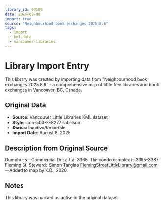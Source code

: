 ```yaml
---
library_id: 00189
date: 2024-08-08
import: true
source: "Neighbourhood book exchanges 2025.8.6"
tags:
  - import
  - kml-data
  - vancouver-libraries
---
```


# Library Import Entry

This library was created by importing data from "Neighbourhood book exchanges 2025.8.6" - a comprehensive map of little free libraries and book exchanges in Vancouver, BC, Canada.

## Original Data

- **Source**: Vancouver Little Libraries KML dataset
- **Style**: icon-503-FF8277-labelson
- **Status**: Inactive/Uncertain
- **Import Date**: August 8, 2025

## Description from Original Source

Dumphries—Commercial Dr.; a.k.a. 3365.
The condo complex is 3365-3387 Fleming St.
Steward:  Simon Tanglao FlemingStreetLittleLibrary@gmail.com 
—Added to map by K.D., 2020. 



## Notes

This library was marked as active in the original dataset.
